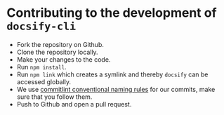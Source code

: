 # Contributing to the development of `docsify-cli`

- Fork the repository on Github.
- Clone the repository locally.
- Make your changes to the code.
- Run `npm install`.
- Run `npm link` which creates a symlink and thereby `docsify` can be accessed globally.
- We use [commitlint conventional naming rules](https://www.npmjs.com/package/@commitlint/config-conventional#rules) for our commits, make sure that you follow them.
- Push to Github and open a pull request.
